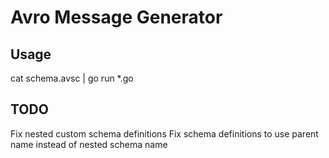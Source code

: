 # Avro Message Generator

## Usage

cat schema.avsc | go run *.go

## TODO

Fix nested custom schema definitions
Fix schema definitions to use parent name instead of nested schema name
